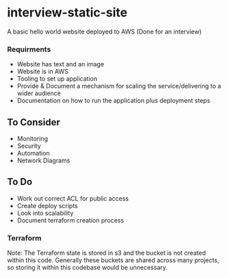 # interview-static-site
A basic hello world website deployed to AWS (Done for an interview)

### Requirments
- Website has text and an image
- Website is in AWS
- Tooling to set up application
- Provide & Document a mechanism for scaling the service/delivering to a wider audience
- Documentation on how to run the application plus deployment steps

## To Consider
- Monitoring
- Security
- Automation
- Network Diagrams

## To Do
- Work out correct ACL for public access
- Create deploy scripts
- Look into scalability
- Document terraform creation process

### Terraform
Note: The Terraform state is stored in s3 and the bucket is not created within this code.
Generally these buckets are shared across many projects, so storing it within this codebase would be unnecessary.